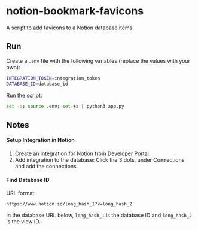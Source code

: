 # notion-bookmark-favicons

A script to add favicons to a Notion database items.

## Run

Create a `.env` file with the following variables (replace the values with your own):

```bash
INTEGRATION_TOKEN=integration_token
DATABASE_ID=database_id
```

Run the script:

```bash
set -a; source .env; set +a | python3 app.py
```

## Notes

#### Setup Integration in Notion

1. Create an integration for Notion from [Developer Portal](https://www.notion.so/my-integrations).
2. Add integration to the database: Click the 3 dots, under Connections and add the connections.

#### Find Database ID

URL format:

```
https://www.notion.so/long_hash_1?v=long_hash_2
```

In the database URL below, `long_hash_1` is the database ID and `long_hash_2` is the view ID.
